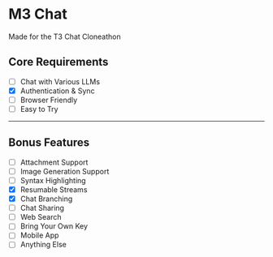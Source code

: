 # M3 Chat

Made for the T3 Chat Cloneathon

## Core Requirements

- [ ] Chat with Various LLMs
- [x] Authentication & Sync
- [ ] Browser Friendly
- [ ] Easy to Try

---

## Bonus Features

- [ ] Attachment Support
- [ ] Image Generation Support
- [ ] Syntax Highlighting
- [x] Resumable Streams
- [x] Chat Branching
- [ ] Chat Sharing
- [ ] Web Search
- [ ] Bring Your Own Key
- [ ] Mobile App
- [ ] Anything Else
